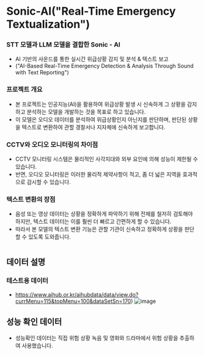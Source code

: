 # Sonic-AI("Real-Time Emergency Textualization")
### STT 모델과 LLM 모델을 결합한  Sonic - AI
- AI 기반의 사운드를 통한 실시간 위급상황 감지 및 분석 & 텍스트 보고
- ("AI-Based Real-Time Emergency Detection & Analysis Through Sound with Text Reporting")
  
### 프로젝트 개요
- 본 프로젝트는 인공지능(AI)을 활용하여 위급상황 발생 시 신속하게 그 상황을 감지하고 분석하는 모델을 개발하는 것을 목표로 하고 있습니다.
- 이 모델은 오디오 데이터를 분석하여 위급상황인지 아닌지를 판단하며, 판단된 상황을 텍스트로 변환하여 관할 경찰서나 지자체에 신속하게 보고합니다.

### CCTV와 오디오 모니터링의 차이점
- CCTV 모니터링 시스템은 물리적인 사각지대와 외부 요인에 의해 성능이 제한될 수 있습니다.
- 반면, 오디오 모니터링은 이러한 물리적 제약사항이 적고, 좀 더 넓은 지역을 효과적으로 감시할 수 있습니다.

### 텍스트 변환의 장점
- 음성 또는 영상 데이터는 상황을 정확하게 파악하기 위해 전체를 철저히 검토해야 하지만, 텍스트 데이터는 이를 훨씬 더 빠르고 간편하게 할 수 있습니다.
- 따라서 본 모델의 텍스트 변환 기능은 관할 기관이 신속하고 정확하게 상황을 판단할 수 있도록 도와줍니다.
# 
## 데이터 설명
### 테스트용 데이터 
- https://www.aihub.or.kr/aihubdata/data/view.do?currMenu=115&topMenu=100&dataSetSn=170)
![image](https://github.com/koreanmarine/Sonic-AI/assets/130243045/417d2a87-0831-4919-b5d9-0d9f9da81275)

## 성능 확인 데이터
- 성능확인 데이터는 직접 위험 상황 녹음 및 영화와 드라마에서 위험 상황을 추출하여 사용했습니다.
